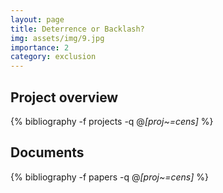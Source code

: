 ```yaml
---
layout: page
title: Deterrence or Backlash?
img: assets/img/9.jpg
importance: 2
category: exclusion 
---
```


## Project overview

<div class="publications">

  {% bibliography -f projects -q @*[proj~=cens]* %}

</div>

## Documents

<div class="publications">

  {% bibliography -f papers -q @*[proj~=cens]* %}

</div>


